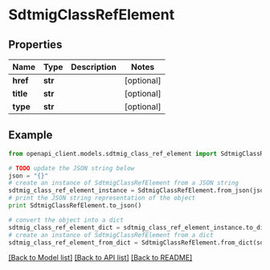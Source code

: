 # SdtmigClassRefElement


## Properties
Name | Type | Description | Notes
------------ | ------------- | ------------- | -------------
**href** | **str** |  | [optional] 
**title** | **str** |  | [optional] 
**type** | **str** |  | [optional] 

## Example

```python
from openapi_client.models.sdtmig_class_ref_element import SdtmigClassRefElement

# TODO update the JSON string below
json = "{}"
# create an instance of SdtmigClassRefElement from a JSON string
sdtmig_class_ref_element_instance = SdtmigClassRefElement.from_json(json)
# print the JSON string representation of the object
print SdtmigClassRefElement.to_json()

# convert the object into a dict
sdtmig_class_ref_element_dict = sdtmig_class_ref_element_instance.to_dict()
# create an instance of SdtmigClassRefElement from a dict
sdtmig_class_ref_element_from_dict = SdtmigClassRefElement.from_dict(sdtmig_class_ref_element_dict)
```
[[Back to Model list]](../README.md#documentation-for-models) [[Back to API list]](../README.md#documentation-for-api-endpoints) [[Back to README]](../README.md)


